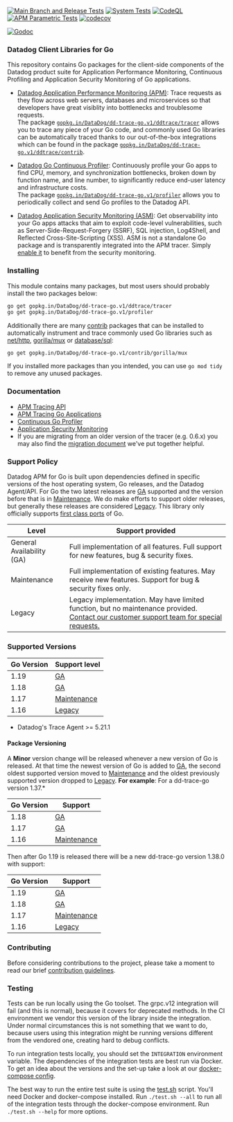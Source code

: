 [![Main Branch and Release Tests](https://github.com/DataDog/dd-trace-go/actions/workflows/main-branch-tests.yml/badge.svg)](https://github.com/DataDog/dd-trace-go/actions/workflows/main-branch-tests.yml)
[![System Tests](https://github.com/DataDog/dd-trace-go/actions/workflows/system-tests.yml/badge.svg)](https://github.com/DataDog/dd-trace-go/actions/workflows/system-tests.yml)
[![CodeQL](https://github.com/DataDog/dd-trace-go/actions/workflows/codeql-analysis.yml/badge.svg)](https://github.com/DataDog/dd-trace-go/actions/workflows/codeql-analysis.yml)
[![APM Parametric Tests](https://github.com/DataDog/dd-trace-go/actions/workflows/parametric-tests.yml/badge.svg)](https://github.com/DataDog/dd-trace-go/actions/workflows/parametric-tests.yml)
[![codecov](https://codecov.io/gh/DataDog/dd-trace-go/branch/v1/graph/badge.svg?token=jGG20Xhv8i)](https://codecov.io/gh/DataDog/dd-trace-go)

[![Godoc](http://img.shields.io/badge/godoc-reference-blue.svg?style=flat)](https://pkg.go.dev/gopkg.in/DataDog/dd-trace-go.v1)

### Datadog Client Libraries for Go

This repository contains Go packages for the client-side components of the Datadog product suite for Application Performance Monitoring, Continuous Profiling and Application Security Monitoring of Go applications.

- [Datadog Application Performance Monitoring (APM)](https://docs.datadoghq.com/tracing/): Trace requests as they flow across web servers, databases and microservices so that developers have great visiblity into bottlenecks and troublesome requests.  
The package [`gopkg.in/DataDog/dd-trace-go.v1/ddtrace/tracer`](https://pkg.go.dev/gopkg.in/DataDog/dd-trace-go.v1/ddtrace/tracer) allows you to trace any piece of your Go code, and commonly used Go libraries can be automatically traced thanks to our out-of-the-box integrations which can be found in the package [`gopkg.in/DataDog/dd-trace-go.v1/ddtrace/contrib`](https://pkg.go.dev/gopkg.in/DataDog/dd-trace-go.v1/contrib).

- [Datadog Go Continuous Profiler](https://docs.datadoghq.com/profiler/): Continuously profile your Go apps to find CPU, memory, and synchronization bottlenecks, broken down by function name, and line number, to significantly reduce end-user latency and infrastructure costs.  
The package [`gopkg.in/DataDog/dd-trace-go.v1/profiler`](https://pkg.go.dev/gopkg.in/DataDog/dd-trace-go.v1/profiler) allows you to periodically collect and send Go profiles to the Datadog API.

- [Datadog Application Security Monitoring (ASM)](https://docs.datadoghq.com/security_platform/application_security/): Get observability into your Go apps attacks that aim to exploit code-level vulnerabilities, such as Server-Side-Request-Forgery (SSRF), SQL injection, Log4Shell, and Reflected Cross-Site-Scripting (XSS). ASM is not a standalone Go package and is transparently integrated into the APM tracer. Simply [enable it](https://docs.datadoghq.com/security_platform/application_security/setup_and_configure/?code-lang=go) to benefit from the security monitoring.

### Installing

This module contains many packages, but most users should probably install the two packages below:

```bash
go get gopkg.in/DataDog/dd-trace-go.v1/ddtrace/tracer
go get gopkg.in/DataDog/dd-trace-go.v1/profiler
```

Additionally there are many [contrib](./contrib) packages that can be installed to automatically instrument and trace commonly used Go libraries such as [net/http](https://pkg.go.dev/gopkg.in/DataDog/dd-trace-go.v1/contrib/net/http), [gorilla/mux](https://pkg.go.dev/gopkg.in/DataDog/dd-trace-go.v1/contrib/gorilla/mux) or [database/sql](https://pkg.go.dev/gopkg.in/DataDog/dd-trace-go.v1/contrib/database/sql):

```
go get gopkg.in/DataDog/dd-trace-go.v1/contrib/gorilla/mux
```

If you installed more packages than you intended, you can use `go mod tidy` to remove any unused packages.

### Documentation

 - [APM Tracing API](https://pkg.go.dev/gopkg.in/DataDog/dd-trace-go.v1/ddtrace)
 - [APM Tracing Go Applications](https://docs.datadoghq.com/tracing/setup/go/)
 - [Continuous Go Profiler](https://docs.datadoghq.com/tracing/profiler/enabling/go)
 - [Application Security Monitoring](https://docs.datadoghq.com/security_platform/application_security/setup_and_configure/?code-lang=go)
 - If you are migrating from an older version of the tracer (e.g. 0.6.x) you may also find the [migration document](MIGRATING.md) we've put together helpful.

### Support Policy

Datadog APM for Go is built upon dependencies defined in specific versions of the host operating system, Go releases, and the Datadog Agent/API. For Go the two latest releases are [GA](#support-ga) supported and the version before that is in [Maintenance](#support-maintenance). We do make efforts to support older releases, but generally these releases are considered [Legacy](#support-legacy). This library only officially supports [first class ports](https://github.com/golang/go/wiki/PortingPolicy#first-class-ports) of Go.

| **Level**                                              | **Support provided**                                                                                                                                                         |
|--------------------------------------------------------|------------------------------------------------------------------------------------------------------------------------------------------------------------------------------|
| <span id="support-ga">General Availability (GA)</span> | Full implementation of all features. Full support for new features, bug & security fixes.                                                                                    |
| <span id="support-maintenance">Maintenance</span>      | Full implementation of existing features. May receive new features. Support for bug & security fixes only.                                                                   |
| <span id="support-legacy">Legacy</span>                | Legacy implementation. May have limited function, but no maintenance provided. [Contact our customer support team for special requests.](https://www.datadoghq.com/support/) |

### Supported Versions
<!-- NOTE: When updating the below section ensure you update the minimum supported version listed in the public docs here: https://docs.datadoghq.com/tracing/setup_overview/setup/go/?tab=containers#compatibility-requirements -->
| **Go Version** | **Support level**                   |
|----------------|-------------------------------------|
| 1.19           | [GA](#support-ga)                   |
| 1.18           | [GA](#support-ga)                   |
| 1.17           | [Maintenance](#support-maintenance) |
| 1.16           | [Legacy](#support-legacy)           |

* Datadog's Trace Agent >= 5.21.1


#### Package Versioning

A **Minor** version change will be released whenever a new version of Go is released. At that time the newest version of Go is added to [GA](#support-ga), the second oldest supported version moved to [Maintenance](#support-maintenance) and the oldest previously supported version dropped to [Legacy](#support-legacy).
**For example**:
For a dd-trace-go version 1.37.*

| Go Version | Support                             |
|------------|-------------------------------------|
| 1.18       | [GA](#support-ga)                   |
| 1.17       | [GA](#support-ga)                   |
| 1.16       | [Maintenance](#support-maintenance) |

Then after Go 1.19 is released there will be a new dd-trace-go version 1.38.0 with support:

| Go Version | Support                             |
|------------|-------------------------------------|
| 1.19       | [GA](#support-ga)                   |
| 1.18       | [GA](#support-ga)                   |
| 1.17       | [Maintenance](#support-maintenance) |
| 1.16       | [Legacy](#support-legacy)           |

### Contributing

Before considering contributions to the project, please take a moment to read our brief [contribution guidelines](CONTRIBUTING.md).

### Testing

Tests can be run locally using the Go toolset. The grpc.v12 integration will fail (and this is normal), because it covers for deprecated methods. In the CI environment
we vendor this version of the library inside the integration. Under normal circumstances this is not something that we want to do, because users using this integration
might be running versions different from the vendored one, creating hard to debug conflicts.

To run integration tests locally, you should set the `INTEGRATION` environment variable. The dependencies of the integration tests are best run via Docker. To get an
idea about the versions and the set-up take a look at our [docker-compose config](./docker-compose.yaml).

The best way to run the entire test suite is using the [test.sh](./test.sh) script. You'll need Docker and docker-compose installed. Run `./test.sh --all` to run all of the integration tests through the docker-compose environment. Run `./test.sh --help` for more options.